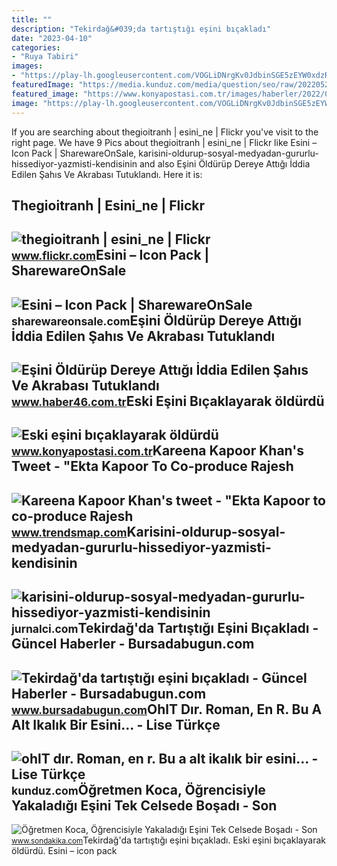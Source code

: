 ```yaml
---
title: ""
description: "Tekirdağ&#039;da tartıştığı eşini bıçakladı"
date: "2023-04-10"
categories:
- "Ruya Tabiri"
images:
- "https://play-lh.googleusercontent.com/VOGLiDNrgKv0JdbinSGE5zEYW0xdzRIXLEJz0tvTCnfIjA3hJNOCe7r3j8P0RDDaAwY=w240-h480"
featuredImage: "https://media.kunduz.com/media/question/seo/raw/20220529220114571961-1937861.jpeg?h=512"
featured_image: "https://www.konyapostasi.com.tr/images/haberler/2022/05/eski-esini-bicaklayarak-oldurdu-1651536042.jpg"
image: "https://play-lh.googleusercontent.com/VOGLiDNrgKv0JdbinSGE5zEYW0xdzRIXLEJz0tvTCnfIjA3hJNOCe7r3j8P0RDDaAwY=w240-h480"
---
```


If you are searching about thegioitranh | esini\_ne | Flickr you've visit to the right page. We have 9 Pics about thegioitranh | esini\_ne | Flickr like Esini – Icon Pack | SharewareOnSale, karisini-oldurup-sosyal-medyadan-gururlu-hissediyor-yazmisti-kendisinin and also Eşini Öldürüp Dereye Attığı İddia Edilen Şahıs Ve Akrabası Tutuklandı. Here it is:

Thegioitranh | Esini\_ne | Flickr
---------------------------------

 ![thegioitranh | esini_ne | Flickr](https://live.staticflickr.com/3501/3463835988_2d632ffcbb_b.jpg) <small>www.flickr.com</small>Esini – Icon Pack | SharewareOnSale
-----------------------------------

 ![Esini – Icon Pack | SharewareOnSale](https://play-lh.googleusercontent.com/VOGLiDNrgKv0JdbinSGE5zEYW0xdzRIXLEJz0tvTCnfIjA3hJNOCe7r3j8P0RDDaAwY=w240-h480) <small>sharewareonsale.com</small>Eşini Öldürüp Dereye Attığı İddia Edilen Şahıs Ve Akrabası Tutuklandı
---------------------------------------------------------------------

 ![Eşini Öldürüp Dereye Attığı İddia Edilen Şahıs Ve Akrabası Tutuklandı](https://haber46comtr.teimg.com/haber46-com-tr/images/haberler/2016/06/esini_oldurup_dereye_attigi_iddia_edilen_sahis_ve_akrabasi_tutuklandi.jpg) <small>www.haber46.com.tr</small>Eski Eşini Bıçaklayarak öldürdü
-------------------------------

 ![Eski eşini bıçaklayarak öldürdü](https://www.konyapostasi.com.tr/images/haberler/2022/05/eski-esini-bicaklayarak-oldurdu-1651536042.jpg) <small>www.konyapostasi.com.tr</small>Kareena Kapoor Khan's Tweet - "Ekta Kapoor To Co-produce Rajesh
---------------------------------------------------------------

 ![Kareena Kapoor Khan's tweet - "Ekta Kapoor to co-produce Rajesh](https://pbs.twimg.com/media/Fcyada8X0AANSFu.jpg) <small>www.trendsmap.com</small>Karisini-oldurup-sosyal-medyadan-gururlu-hissediyor-yazmisti-kendisinin
-----------------------------------------------------------------------

 ![karisini-oldurup-sosyal-medyadan-gururlu-hissediyor-yazmisti-kendisinin](https://jurnalci.com/wp-content/uploads/2022/09/karisini-oldurup-sosyal-medyadan-gururlu-hissediyor-yazmisti-kendisinin-esini-aldattigi-ortaya-cikti-JuMzzhCv.jpg) <small>jurnalci.com</small>Tekirdağ'da Tartıştığı Eşini Bıçakladı - Güncel Haberler - Bursadabugun.com
---------------------------------------------------------------------------

 ![Tekirdağ'da tartıştığı eşini bıçakladı - Güncel Haberler - Bursadabugun.com](https://images.bursadabugun.com/haber/2022/08/29/1540220-tekirdag-da-tartistigi-esini-bicakladi-630cfd9c774b1.jpg) <small>www.bursadabugun.com</small>OhlT Dır. Roman, En R. Bu A Alt Ikalık Bir Esini... - Lise Türkçe
-----------------------------------------------------------------

 ![ohlT dır. Roman, en r. Bu a alt ikalık bir esini... - Lise Türkçe](https://media.kunduz.com/media/question/seo/raw/20220529220114571961-1937861.jpeg?h=512) <small>kunduz.com</small>Öğretmen Koca, Öğrencisiyle Yakaladığı Eşini Tek Celsede Boşadı - Son
---------------------------------------------------------------------

 ![Öğretmen Koca, Öğrencisiyle Yakaladığı Eşini Tek Celsede Boşadı - Son](https://i.sdacdn.com/haber/2015/01/20/ogretmen-koca-ogrencisiyle-yakaladigi-esini-t-6884906_x_osd.jpg) <small>www.sondakika.com</small>Tekirdağ'da tartıştığı eşini bıçakladı. Eski eşini bıçaklayarak öldürdü. Esini – icon pack
